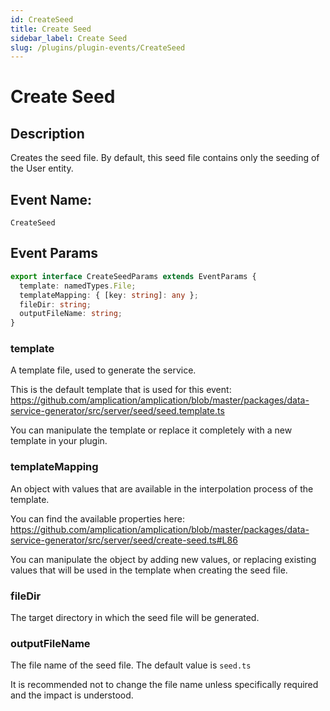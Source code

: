 ```yaml
---
id: CreateSeed
title: Create Seed
sidebar_label: Create Seed
slug: /plugins/plugin-events/CreateSeed
---
```


# Create Seed

## Description

Creates the seed file. By default, this seed file contains only the seeding of the User entity.

## Event Name:

`CreateSeed`

## Event Params

```ts
export interface CreateSeedParams extends EventParams {
  template: namedTypes.File;
  templateMapping: { [key: string]: any };
  fileDir: string;
  outputFileName: string;
}
```

### template

A template file, used to generate the service.

This is the default template that is used for this event:
https://github.com/amplication/amplication/blob/master/packages/data-service-generator/src/server/seed/seed.template.ts

You can manipulate the template or replace it completely with a new template in your plugin.

### templateMapping

An object with values that are available in the interpolation process of the template.

You can find the available properties here:
https://github.com/amplication/amplication/blob/master/packages/data-service-generator/src/server/seed/create-seed.ts#L86

You can manipulate the object by adding new values, or replacing existing values that will be used in the template when creating the seed file.

### fileDir

The target directory in which the seed file will be generated.

### outputFileName

The file name of the seed file. The default value is `seed.ts`

It is recommended not to change the file name unless specifically required and the impact is understood.

